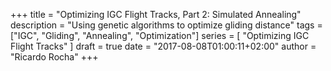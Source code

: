 +++
title = "Optimizing IGC Flight Tracks, Part 2: Simulated Annealing"
description = "Using genetic algorithms to optimize gliding distance"
tags = ["IGC", "Gliding", "Annealing", "Optimization"]
series = [ "Optimizing IGC Flight Tracks" ]
draft = true
date = "2017-08-08T01:00:11+02:00"
author = "Ricardo Rocha"
+++
